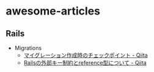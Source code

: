 # awesome-articles

## Rails

- Migrations
  - [マイグレーション作成時のチェックポイント - Qiita](https://qiita.com/nay3/items/ef773006cd7f815a07cd)
  - [Railsの外部キー制約とreference型について - Qiita](https://qiita.com/ryouzi/items/2682e7e8a86fd2b1ae47)
